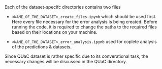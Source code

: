 Each of the dataset-specifc directories contains two files
* `<NAME_OF_THE_DATASET>_create_files.ipynb` which should be used first. Here every file necessary for the error analysis is being created. 
Before running the code, it is required to change the paths to the required files based on their locations on your machine. 
  
* `<NAME_OF_THE_DATASET>_error_analysis.ipynb` used for coplete analysis of the predictions & datasets.
  
Since QUaC dataset is rather specific due to its converational task, the necessary changes will be discussed in the QUaC directory.
